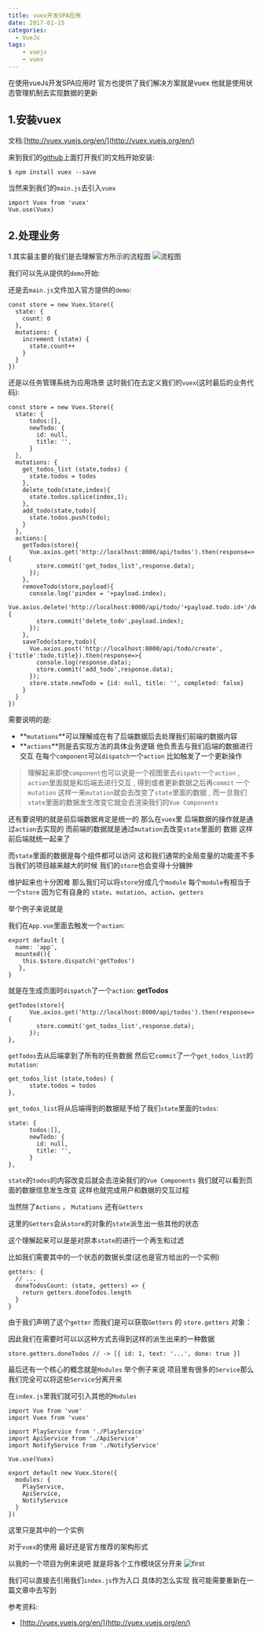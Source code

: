 ```yaml
---
title: vuex开发SPA应用
date: 2017-01-15
categories:
  - VueJs
tags:
    - vuejs
    - vuex
---
```

在使用vueJs开发SPA应用时 官方也提供了我们解决方案就是vuex 他就是使用状态管理机制去实现数据的更新

## 1.安装vuex
文档:[http://vuex.vuejs.org/en/](http://vuex.vuejs.org/en/)

来到我们的[github](https://github.com/vuejs/vuex)上面打开我们的文档开始安装:
```
$ npm install vuex --save
```
当然来到我们的`main.js`去引入`vuex`
```php?start_inline=1
import Vuex from 'vuex'
Vue.use(Vuex)
```

## 2.处理业务
1.其实最主要的我们是去理解官方所示的流程图
![流程图](/images/articles/2017-01-15/poster.png)

我们可以先从提供的`demo`开始:

还是去`main.js`文件加入官方提供的`demo`:
```php?start_inline=1
const store = new Vuex.Store({
  state: {
    count: 0
  },
  mutations: {
    increment (state) {
      state.count++
    }
  }
})
```
还是以任务管理系统为应用场景 这时我们在去定义我们的`vuex`(这时最后的业务代码):
```php?start_inline=1
const store = new Vuex.Store({
  state: {
      todos:[],
      newTodo: {
        id: null,
        title: '',
      }
  },
  mutations: {
    get_todos_list (state,todos) {
      state.todos = todos
    },
    delete_todo(state,index){
      state.todos.splice(index,1);
    },
    add_todo(state,todo){
      state.todos.push(todo);
    }
  },
  actions:{
    getTodos(store){
      Vue.axios.get('http://localhost:8000/api/todos').then(response=>{
        store.commit('get_todos_list',response.data);
      });
    },
    removeTodo(store,payload){
      console.log('pindex = '+payload.index);
      Vue.axios.delete('http://localhost:8000/api/todo/'+payload.todo.id+'/delete').then(response=>{
        store.commit('delete_todo',payload.index);
      });
    },
    saveTodo(store,todo){
      Vue.axios.post('http://localhost:8000/api/todo/create',{'title':todo.title}).then(response=>{
        console.log(response.data);
        store.commit('add_todo',response.data);
      });
      store.state.newTodo = {id: null, title: '', completed: false}
    }
  }
})
```
需要说明的是:
- **`mutations`**可以理解成在有了后端数据后去处理我们前端的数据内容
- **`actions`**则是去实现方法的具体业务逻辑 他负责去与我们后端的数据进行交互 在每个`component`可以`dispatch`一个`action`
  比如触发了一个更新操作
  
> 理解起来即使`component`也可以说是一个视图里去`dispatc`一个`action` , `action`里面就是和后端去进行交互 , 
  得到或者更新数据之后再`commit` 一个`mutation` 这样一来`mutation`就会去改变了`state`里面的数据 , 
  而一旦我们`state`里面的数据发生改变它就会去渲染我们的`Vue Components`
  
还有要说明的就是前后端数据肯定是统一的 那么在`vuex`里 后端数据的操作就是通过`action`去实现的  而前端的数据就是通过`mutation`去改变`state`里面的
数据 这样前后端就统一起来了

而`state`里面的数据是每个组件都可以访问 这和我们通常的全局变量的功能差不多 当我们的项目越来越大的时候 我们的`store`也会变得十分臃肿

维护起来也十分困难 那么我们可以将`store`分成几个`module` 每个`module`有相当于一个`store` 因为它有自身的
`state`、`mutation`、`action`、`getters`

举个例子来说就是 

我们在`App.vue`里面去触发一个`action`:
```php?start_inline=1
export default {
  name: 'app',
  mounted(){
    this.$store.dispatch('getTodos')
   },
}
```
就是在生成页面时`dispatch`了一个`action`: **getTodos**
```php?start_inline=1
getTodos(store){
      Vue.axios.get('http://localhost:8000/api/todos').then(response=>{
        store.commit('get_todos_list',response.data);
      });
},
```

`getTodos`去从后端拿到了所有的任务数据 然后它`commit`了一个`get_todos_list`的`mutation`:
```php?start_inline=1
get_todos_list (state,todos) {
      state.todos = todos
},
```
`get_todos_list`将从后端得到的数据赋予给了我们`state`里面的`todos`:
```php?start_inline=1
state: {
      todos:[],
      newTodo: {
        id: null,
        title: '',
      }
},
```
`state`的`todos`的内容改变后就会去渲染我们的`Vue Components`
我们就可以看到页面的数据信息发生改变 这样也就完成用户和数据的交互过程

当然除了`Actions` ， `Mutations` 还有`Getters`

这里的`Getters`会从`store`的对象的`state`派生出一些其他的状态

这个理解起来可以是是对原本`state`的进行一个再生和过滤

比如我们需要其中的一个状态的数据长度(这也是官方给出的一个实例)
```php?start_inline=1
getters: {
  // ...
  doneTodosCount: (state, getters) => {
    return getters.doneTodos.length
  }
}
```
由于我们声明了这个`getter`  而我们是可以获取`Getters` 的 `store.getters` 对象：

因此我们在需要时可以以这种方式去得到这样的派生出来的一种数据
```php?start_inline=1
store.getters.doneTodos // -> [{ id: 1, text: '...', done: true }]
```

最后还有一个核心的概念就是`Modules`  举个例子来说 项目里有很多的`Service`那么我们完全可以将这些`Service`分离开来

在`index.js`里我们就可引入其他的`Modules`
```php?start_inline=1
import Vue from 'vue'
import Vuex from 'vuex'

import PlayService from './PlayService'
import ApiService from './ApiService'
import NotifyService from './NotifyService'

Vue.use(Vuex)

export default new Vuex.Store({
  modules: {
    PlayService,
    ApiService,
    NotifyService
  }
})
```
这里只是其中的一个实例

对于`vuex`的使用 最好还是官方推荐的架构形式

以我的一个项目为例来说吧 就是将各个工作模块区分开来
![first](/attachments/images/articles/2017-01-15/first.png)

我们可以直接去引用我们`index.js`作为入口 具体的怎么实现 我可能需要重新在一篇文章中去写到

参考资料:
- [http://vuex.vuejs.org/en/](http://vuex.vuejs.org/en/)